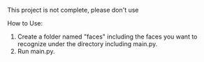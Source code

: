 This project is not complete, please don't use

How to Use:
1. Create a folder named "faces" including the faces you want to recognize under the directory including main.py.
2. Run main.py.
